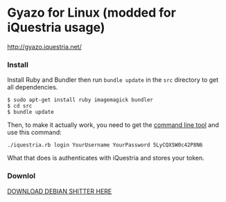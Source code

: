 # Gyazo for Linux (modded for iQuestria usage)

http://gyazo.iquestria.net/

### Install

Install Ruby and Bundler then run `bundle update` in the `src` directory to get all dependencies.

```
$ sudo apt-get install ruby imagemagick bundler
$ cd src
$ bundle update
```

Then, to make it actually work, you need to get the [command line tool](https://github.com/iQuestria/iquestria-ruby) and use this command:

```
./iquestria.rb login YourUsername YourPassword 5LyCQXSW0c42P8N6
```

What that does is authenticates with iQuestria and stores your token.

### Downlol

[DOWNLOAD DEBIAN SHITTER HERE](http://forums.iquestria.net/resources/iquestria-gyazo.4/)
